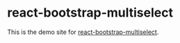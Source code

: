 # react-bootstrap-multiselect

This is the demo site for [react-bootstrap-multiselect](https://github.com/skratchdot/react-bootstrap-multiselect).

